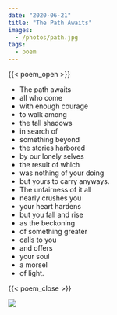 ```yaml
---
date: "2020-06-21"
title: "The Path Awaits"
images:
  - /photos/path.jpg
tags:
  - poem
---
```

  
{{< poem_open >}}

* The path awaits
* all who come
* with enough courage
* to walk among
* the tall shadows
* in search of 
* something beyond
* the stories harbored
* by our lonely selves
* the result of which
* was nothing of your doing
* but yours to carry anyways.
* The unfairness of it all
* nearly crushes you
* your heart hardens
* but you fall and rise
* as the beckoning
* of something greater
* calls to you
* and offers 
* your soul
* a morsel 
* of light.

{{< poem_close >}}

![](/photos/path.jpg)

